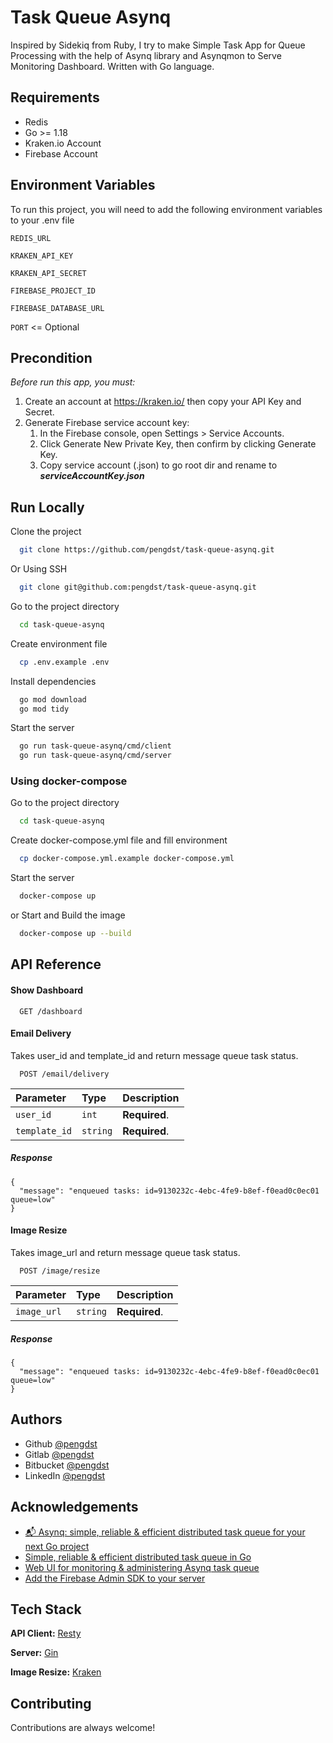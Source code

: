 
# Task Queue Asynq

Inspired by Sidekiq from Ruby, I try to make Simple Task App for Queue Processing with the help of Asynq library and Asynqmon to Serve Monitoring Dashboard. Written with Go language.

## Requirements

- Redis
- Go >= 1.18
- Kraken.io Account
- Firebase Account

## Environment Variables

To run this project, you will need to add the following environment variables to your .env file

`REDIS_URL`

`KRAKEN_API_KEY`

`KRAKEN_API_SECRET`

`FIREBASE_PROJECT_ID`

`FIREBASE_DATABASE_URL`

`PORT` <= Optional

## Precondition
_Before run this app, you must:_
1. Create an account at https://kraken.io/ then copy your API Key and Secret.
2. Generate Firebase service account key:
   1. In the Firebase console, open Settings > Service Accounts.
   2. Click Generate New Private Key, then confirm by clicking Generate Key.
   3. Copy service account (.json) to go root dir and rename to **_serviceAccountKey.json_**



## Run Locally

Clone the project

```bash
  git clone https://github.com/pengdst/task-queue-asynq.git
```

Or Using SSH

```bash
  git clone git@github.com:pengdst/task-queue-asynq.git
```

Go to the project directory

```bash
  cd task-queue-asynq
```

Create environment file

```bash
  cp .env.example .env 
```

Install dependencies

```bash
  go mod download
  go mod tidy
```

Start the server

```bash
  go run task-queue-asynq/cmd/client
  go run task-queue-asynq/cmd/server
```

### Using docker-compose

Go to the project directory

```bash
  cd task-queue-asynq
```

Create docker-compose.yml file and fill environment 

```bash
  cp docker-compose.yml.example docker-compose.yml 
```

Start the server

```bash
  docker-compose up
```

or Start and Build the image

```bash
  docker-compose up --build
```

## API Reference

#### Show Dashboard

```http
  GET /dashboard
```

#### Email Delivery
Takes user_id and template_id and return message queue task status.

```http
  POST /email/delivery
```

| Parameter      | Type     | Description                       |
| :------------- | :------- | :-------------------------------- |
| `user_id`      | `int`    | **Required**.                     |
| `template_id`  | `string` | **Required**.                     |

##### Response


```http
{
  "message": "enqueued tasks: id=9130232c-4ebc-4fe9-b8ef-f0ead0c0ec01 queue=low"
}
```

#### Image Resize
Takes image_url and return message queue task status.

```http
  POST /image/resize
```

| Parameter      | Type     | Description                       |
| :------------- | :------- | :-------------------------------- |
| `image_url`    | `string` | **Required**.                     |

##### Response


```http
{
  "message": "enqueued tasks: id=9130232c-4ebc-4fe9-b8ef-f0ead0c0ec01 queue=low"
}
```


## Authors

- Github [@pengdst](https://www.github.com/pengdst)
- Gitlab [@pengdst](https://www.gitlab.com/pengdst)
- Bitbucket [@pengdst](https://www.bitbucket.com/pengdst)
- LinkedIn [@pengdst](https://www.linkedin.com/in/pengdst/)


## Acknowledgements

 - [📬 Asynq: simple, reliable & efficient distributed task queue for your next Go project](https://dev.to/koddr/asynq-simple-reliable-efficient-distributed-task-queue-for-your-next-go-project-4jhg)
 - [Simple, reliable & efficient distributed task queue in Go](https://github.com/hibiken/asynq)
 - [Web UI for monitoring & administering Asynq task queue](https://github.com/hibiken/asynqmon)
 - [Add the Firebase Admin SDK to your server](https://firebase.google.com/docs/admin/setup?hl=en&authuser=0#go_1)

## Tech Stack

**API Client:** [Resty](https://github.com/go-resty/resty)

**Server:** [Gin](https://github.com/gin-gonic/gin)

**Image Resize:** [Kraken](https://kraken.io)

## Contributing

Contributions are always welcome!
